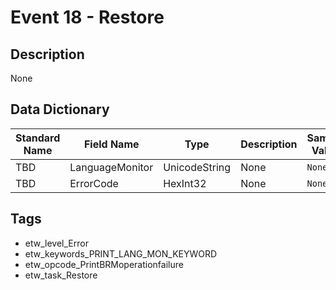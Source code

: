 # Event 18 - Restore

## Description
None

## Data Dictionary
|Standard Name|Field Name|Type|Description|Sample Value|
|---|---|---|---|---|
|TBD|LanguageMonitor|UnicodeString|None|`None`|
|TBD|ErrorCode|HexInt32|None|`None`|

## Tags
* etw_level_Error
* etw_keywords_PRINT_LANG_MON_KEYWORD
* etw_opcode_PrintBRMoperationfailure
* etw_task_Restore